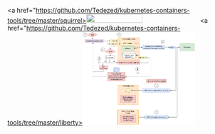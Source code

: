 <a href="https://github.com/Tedezed/kubernetes-containers-tools/tree/master/squirrel><img src="https://github.com/Tedezed/kubernetes-containers-tools/tree/master/squirrel" width="50%" height="50%"></a>
<a href="https://github.com/Tedezed/kubernetes-containers-tools/tree/master/liberty><img src="https://raw.githubusercontent.com/Tedezed/kubernetes-containers-tools/master/tools/images/liberty_start-stop.png" width="50%" height="50%"></a>